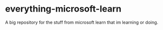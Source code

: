 # everything-microsoft-learn
A big repository for the stuff from microsoft learn that im learning or doing.
